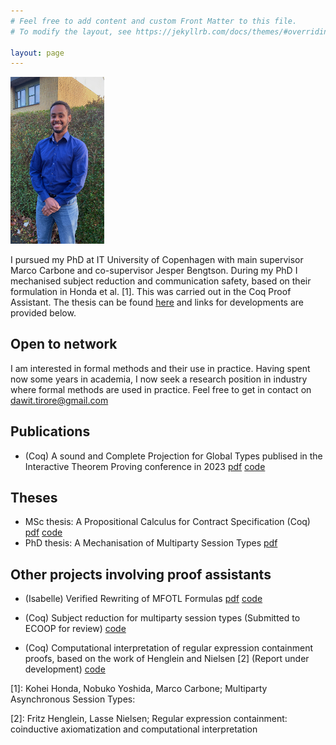 ```yaml
---
# Feel free to add content and custom Front Matter to this file.
# To modify the layout, see https://jekyllrb.com/docs/themes/#overriding-theme-defaults

layout: page
---
```


<img src="assets/dawit_photo.jpeg" width="150" alt="">

I pursued my PhD at IT University of Copenhagen with main 
supervisor Marco Carbone and co-supervisor Jesper Bengtson.
During my PhD I mechanised subject reduction and communication safety,
based on their formulation in Honda et al. [1]. This was carried out
in the Coq Proof Assistant. The thesis can be found
[here](/assets/thesis.pdf) and links for developments are provided
below.    

## Open to network
I am interested in formal methods and their use in practice. Having
spent now some years in academia, I now seek a research position in
industry where formal methods are used in practice. Feel free to get
in contact on dawit.tirore@gmail.com        

## Publications 
* (Coq) A sound and Complete Projection for Global Types publised in the
Interactive Theorem Proving conference in 2023
[pdf](/assets/itp.pdf) [code](https://github.com/Tirore96/projection) 

## Theses
* MSc thesis: A Propositional Calculus for Contract Specification (Coq) 
  [pdf](/assets/report.pdf) [code](https://github.com/Tirore96/csl_derivatives)
* PhD thesis: A Mechanisation of Multiparty Session Types [pdf](/assets/revision2.pdf)


## Other projects involving proof assistants
* (Isabelle) Verified Rewriting of MFOTL Formulas [pdf](/assets/mfotl.pdf)
  [code](https://github.com/Tirore96/verimon-rewriting) 

* (Coq) Subject reduction for multiparty session types (Submitted to
  ECOOP for review)
  [code](https://github.com/Tirore96/subject_reduction)

* (Coq) Computational interpretation of regular expression containment
  proofs, based on the work of Henglein and Nielsen [2] (Report under development) [code](https://github.com/Tirore96/containment)



\[1\]: Kohei Honda, Nobuko Yoshida, Marco Carbone; Multiparty Asynchronous Session Types: 

\[2\]: Fritz Henglein, Lasse Nielsen;
Regular expression containment: coinductive axiomatization and computational interpretation
